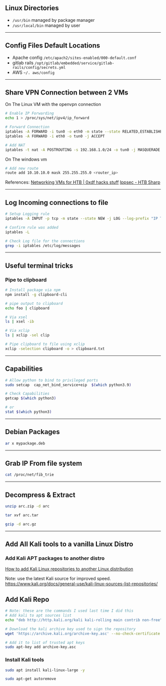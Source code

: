 ## Linux Directories
- `/usr/bin` managed by package manager
- `/usr/local/bin` managed by user

***
## Config Files Default Locations
- Apache config `/etc/apach2/sites-enabled/000-default.conf`
- gitlab rails `/opt/gitlab/embedded/service/gitlab-rails/config/secrets.yml`
- AWS `~/. aws/config`

***

## Share VPN Connection between 2 VMs
On The Linux VM with the openvpn connection
```bash
# Enable IP Forwarding
echo 1 > /proc/sys/net/ipv4/ip_forward

# Forward Connection
iptables -A FORWARD -i tun0 -o eth0 -m state --state RELATED,ESTABLISHED -j ACCEPT
iptables -A FORWARD -i eth0 -o tun0 -j ACCEPT

# Add NAT
iptables -t nat -A POSTROUTING -s 192.168.1.0/24 -o tun0 -j MASQUERADE
```

On The windows vm
```bash
# Add new route
route add 10.10.10.0 mask 255.255.255.0 <router_ip>
```

References:
[Networking VMs for HTB | 0xdf hacks stuff](https://0xdf.gitlab.io/2021/05/04/networking-vms-for-htb.html)
[Ippsec - HTB Sharp](https://youtu.be/lxjAZELJ96Q?t=3321)

***

## Log Incoming connections to file
```bash
# Setup Logging rule
iptables -A INPUT -p tcp -m state --state NEW -j LOG --log-prefix "IP Tables New-Connection: " -i tun0

# Confirm rule was added
iptables -L

# Check Log file for the connections
grep -i iptables /etc/log/messages 
```

***

## Useful terminal tricks
### Pipe to clipboard
```bash
# Install package via npm
npm install -g clipboard-cli

# pipe output to clipboard
echo foo | clipboard 

# Via xsel
ls | xsel -ib

# Via xclip
ls | xclip -sel clip

# Pipe clipboard to file using xclip
xclip -selection clipboard -o > clipboard.txt
```

***


## Capabilities
```bash
# Allow python to bind to privileged ports
sudo setcap  cap_net_bind_service+eip  $(which python3.9)

# Check Capabilities
getcap $(which python3)

# or
stat $(which python3)
```

***

## Debian Packages
```bash
ar x mypackage.deb
```

***

## Grab IP From file system
```bash
cat /proc/net/fib_trie
```

---

## Decompress & Extract

```bash
unzip arc.zip -d arc

tar xvf arc.tar 

gzip -d arc.gz
```


---


## Add All Kali tools to a vanilla Linux Distro
### Add Kali APT packages to another distro
[How to add Kali Linux repositories to another Linux distribution](https://miloserdov.org/?p=3609)

Note: use the latest Kali source for improved speed.
https://www.kali.org/docs/general-use/kali-linux-sources-list-repositories/

## Add Kali Repo
```bash
# Note: these are the commands I used last time I did this
# Add kali to apt sources list
echo "deb http://http.kali.org/kali kali-rolling main contrib non-free" | sudo tee /etc/apt/sources.list

# Download the kali archive key used to sign the repository
wget 'https://archive.kali.org/archive-key.asc' --no-check-certificate

# Add it to list of trusted apt keys
sudo apt-key add archive-key.asc
```

### Install Kali tools
```bash
sudo apt install kali-linux-large -y

sudo apt-get autoremove
```
